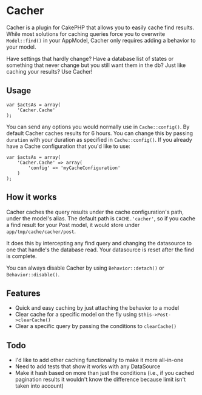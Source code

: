 # Cacher

Cacher is a plugin for CakePHP that allows you to easily cache find results.
While most solutions for caching queries force you to overwrite `Model::find()`
in your AppModel, Cacher only requires adding a behavior to your model.

Have settings that hardly change? Have a database list of states or something
that never change but you still want them in the db? Just like caching your
results? Use Cacher!

## Usage

    var $actsAs = array(
        'Cacher.Cache'
    );

You can send any options you would normally use in `Cache::config()`. By default
Cacher caches results for 6 hours. You can change this by passing `duration`
with your duration as specified in `Cache::config()`. If you already have a
Cache configuration that you'd like to use:

    var $actsAs = array(
        'Cacher.Cache' => array(
            'config' => 'myCacheConfiguration'
        )
    );

## How it works

Cacher caches the query results under the cache configuration's path, under the
model's alias. The default path is `CACHE.'cacher'`, so if you cache a find
result for your Post model, it would store under `app/tmp/cache/cacher/post`.

It does this by intercepting any find query and changing the datasource to one
that handle's the database read. Your datasource is reset after the find is
complete.

You can always disable Cacher by using `Behavior::detach()` or
`Behavior::disable()`.

## Features

* Quick and easy caching by just attaching the behavior to a model
* Clear cache for a specific model on the fly using `$this->Post->clearCache()`
* Clear a specific query by passing the conditions to `clearCache()`

## Todo

* I'd like to add other caching functionality to make it more all-in-one
* Need to add tests that show it works with any DataSource
* Make it hash based on more than just the conditions (i.e., if you cached
  pagination results it wouldn't know the difference because limit isn't taken
  into account)